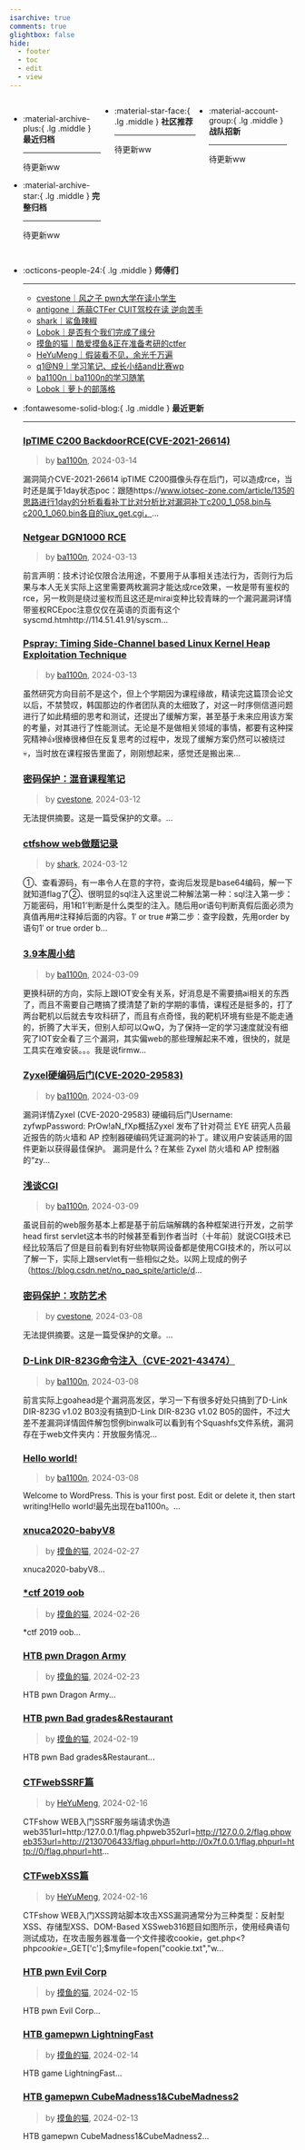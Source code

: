 ```yaml
---
isarchive: true
comments: true
glightbox: false
hide:
  - footer
  - toc
  - edit
  - view
---
```


<div class="grid" style="display: grid;grid-template-columns: 32% 33% 32%;" markdown>

<div class="grid cards" style="display: grid; grid-template-columns: 1fr;" markdown>

-   :material-archive-plus:{ .lg .middle } __最近归档__

    ---

    待更新ww


-   :material-archive-star:{ .lg .middle } __完整归档__

    ---

    待更新ww



</div>

<div class="grid cards" markdown>

-   :material-star-face:{ .lg .middle } __社区推荐__

    ---

    待更新ww


</div>

<div class="grid cards" markdown>

-   :material-account-group:{ .lg .middle } __战队招新__

    ---

    待更新ww


</div>

</div>

<div class="grid cards" markdown>

-   :octicons-people-24:{ .lg .middle } __师傅们__

    ---
    - [cvestone｜风之子 pwn大学在读小学生](https://www.su-cvestone.cn/)
    - [antigone｜蒟蒻CTFer CUIT驾校在读 逆向苦手](https://antigone4224.github.io/)
    - [shark｜鲨鱼辣椒](https://www.shark45.cn/)
    - [Lobok｜是否有个我们完成了缘分](http://dis4.cn/)
    - [摸鱼的猫｜酷爱摸鱼&正在准备考研的ctfer](https://blog.csdn.net/qq_62172019/)
    - [HeYuMeng｜假装看不见，余光千万遍](http://www.heyumeng.online/)
    - [q1@N9｜学习笔记、成长小结and比赛wp](https://qsheep24.wordpress.com)
    - [ba1100n｜ba1100n的学习随笔](http://www.ba1100n.tech)
    - [Lobok｜萝卜的部落格](https://dis4.cn)

</div>
<div class="grid cards" markdown>

-   :fontawesome-solid-blog:{ .lg .middle } __最近更新__

    ---
    ### [IpTIME C200 BackdoorRCE(CVE-2021-26614)](http://122.112.221.240/index.php/207/)  
    >by [ba1100n](http://www.ba1100n.tech), 2024-03-14

    漏洞简介CVE-2021-26614 ipTIME C200摄像头存在后门，可以造成rce，当时还是属于1day状态poc：跟随https://www.iotsec-zone.com/article/135的思路进行1day的分析看看补丁比对分析比对漏洞补丁c200_1_058.bin与c200_1_060.bin各自的iux_get.cgi，...
    ### [Netgear DGN1000 RCE](http://122.112.221.240/index.php/136/)  
    >by [ba1100n](http://www.ba1100n.tech), 2024-03-13

    前言声明：技术讨论仅限合法用途，不要用于从事相关违法行为，否则行为后果与本人无关实际上这里需要两枚漏洞才能达成rce效果，一枚是带有鉴权的rce，另一枚则是绕过鉴权而且这还是mirai变种比较青睐的一个漏洞漏洞详情带鉴权RCEpoc注意仅仅在英语的页面有这个syscmd.htmhttp://114.51.41.91/syscm...
    ### [Pspray: Timing Side-Channel based Linux Kernel Heap Exploitation Technique](http://122.112.221.240/index.php/110/)  
    >by [ba1100n](http://www.ba1100n.tech), 2024-03-13

    虽然研究方向目前不是这个，但上个学期因为课程缘故，精读完这篇顶会论文以后，不禁赞叹，韩国那边的作者团队真的太细致了，对这一时序侧信道问题进行了如此精细的思考和测试，还提出了缓解方案，甚至基于未来应用该方案的考量，对其进行了性能测试。无论是不是做相关领域的事情，都要有这种探究精神👍很棒很棒但在反复思考的过程中，发现了缓解方案仍然可以被绕过💀，当时放在课程报告里面了，刚刚想起来，感觉还是搬出来...
    ### [密码保护：混音课程笔记](https://www.su-cvestone.cn/308/)  
    >by [cvestone](https://www.su-cvestone.cn/), 2024-03-12

    无法提供摘要。这是一篇受保护的文章。...
    ### [ctfshow web做题记录](https://www.shark45.cn/2024/03/12/ctfshow-web%e5%81%9a%e9%a2%98%e8%ae%b0%e5%bd%95/)  
    >by [shark](https://www.shark45.cn/), 2024-03-12

    ①、查看源码，有一串令人在意的字符，查询后发现是base64编码，解一下就知道flag了②、很明显的sql注入这里说二种解法第一种：sql注入第一步： 万能密码，用1和1’判断是什么类型的注入。随后用or语句判断真假后面必须为真值再用#注释掉后面的内容。1′ or true #第二步：查字段数，先用order by语句1′ or true order b...
    ### [3.9本周小结](http://122.112.221.240/index.php/83/)  
    >by [ba1100n](http://www.ba1100n.tech), 2024-03-09

    更换科研的方向，实际上跟IOT安全有关系，好消息是不需要搞ai相关的东西了，而且不需要自己瞎搞了摸清楚了新的学期的事情，课程还是挺多的，打了两台靶机以后就去专攻科研了，而且有点奇怪，我的靶机环境有些是不能走通的，折腾了大半天，但别人却可以QwQ，为了保持一定的学习速度就没有细究了IOT安全看了三个漏洞，其实偏web的那些理解起来不难，很快的，就是工具实在难安装。。。我是说firmw...
    ### [Zyxel硬编码后门(CVE-2020-29583)](http://122.112.221.240/index.php/79/)  
    >by [ba1100n](http://www.ba1100n.tech), 2024-03-09

    漏洞详情Zyxel (CVE-2020-29583) 硬编码后门Username: zyfwpPassword: PrOw!aN_fXp概括Zyxel 发布了针对荷兰 EYE 研究人员最近报告的防火墙和 AP 控制器硬编码凭证漏洞的补丁。建议用户安装适用的固件更新以获得最佳保护。 漏洞是什么？在某些 Zyxel 防火墙和 AP 控制器的“zy...
    ### [浅谈CGI](http://122.112.221.240/index.php/68/)  
    >by [ba1100n](http://www.ba1100n.tech), 2024-03-09

    虽说目前的web服务基本上都是基于前后端解耦的各种框架进行开发，之前学head first servlet这本书的时候甚至看到作者当时（十年前）就说CGI技术已经比较落后了但是目前看到有好些物联网设备都是使用CGI技术的，所以可以了解一下，实际上跟servlet有一些相似之处。以网上现成的例子（https://blog.csdn.net/no_pao_spite/article/d...
    ### [密码保护：攻防艺术](https://www.su-cvestone.cn/260/)  
    >by [cvestone](https://www.su-cvestone.cn/), 2024-03-08

    无法提供摘要。这是一篇受保护的文章。...
    ### [D-Link DIR-823G命令注入（CVE-2021-43474）](http://122.112.221.240/index.php/13/)  
    >by [ba1100n](http://www.ba1100n.tech), 2024-03-08

    前言实际上goahead是个漏洞高发区，学习一下有很多好处只搞到了D-Link DIR-823G v1.02 B03没有搞到D-Link DIR-823G v1.02 B05的固件，不过大差不差漏洞详情固件解包惯例binwalk可以看到有个Squashfs文件系统，漏洞存在于web文件夹内：开放服务情况...
    ### [Hello world!](http://122.112.221.240/index.php/1/)  
    >by [ba1100n](http://www.ba1100n.tech), 2024-03-08

    Welcome to WordPress. This is your first post. Edit or delete it, then start writing!Hello world!最先出现在ba1100n。...
    ### [xnuca2020-babyV8](https://blog.csdn.net/qq_62172019/article/details/136332456)  
    >by [摸鱼的猫](https://blog.csdn.net/qq_62172019/), 2024-02-27

    xnuca2020-babyV8...
    ### [*ctf 2019 oob](https://blog.csdn.net/qq_62172019/article/details/136294799)  
    >by [摸鱼的猫](https://blog.csdn.net/qq_62172019/), 2024-02-26

    *ctf 2019 oob...
    ### [HTB pwn Dragon Army](https://blog.csdn.net/qq_62172019/article/details/136264417)  
    >by [摸鱼的猫](https://blog.csdn.net/qq_62172019/), 2024-02-23

    HTB pwn Dragon Army...
    ### [HTB pwn Bad grades&Restaurant](https://blog.csdn.net/qq_62172019/article/details/136181222)  
    >by [摸鱼的猫](https://blog.csdn.net/qq_62172019/), 2024-02-19

    HTB pwn Bad grades&Restaurant...
    ### [CTFwebSSRF篇](http://www.heyumeng.online/index.php/181/)  
    >by [HeYuMeng](http://www.heyumeng.online/), 2024-02-16

    CTFshow WEB入门SSRF服务端请求伪造web351url=http:/127.0.0.1/flag.phpweb352url=http://127.0.0.2/flag.phpweb353url=http://2130706433/flag.phpurl=http://0x7f.0.0.1/flag.phpurl=http://0/flag.phpurl=htt...
    ### [CTFwebXSS篇](http://www.heyumeng.online/index.php/176/)  
    >by [HeYuMeng](http://www.heyumeng.online/), 2024-02-16

    CTFshow WEB入门XSS跨站脚本攻击XSS漏洞通常分为三种类型：反射型XSS、存储型XSS、DOM-Based XSSweb316题目如图所示，使用经典语句<script>alert(1)</script>测试成功，在攻击服务器准备一个文件接收cookie，get.php<?php$cookie=$_GET['c'];$myfile=fopen("cookie.txt","w...
    ### [HTB pwn Evil Corp](https://blog.csdn.net/qq_62172019/article/details/136121775)  
    >by [摸鱼的猫](https://blog.csdn.net/qq_62172019/), 2024-02-15

    HTB pwn Evil Corp...
    ### [HTB gamepwn LightningFast](https://blog.csdn.net/qq_62172019/article/details/136114870)  
    >by [摸鱼的猫](https://blog.csdn.net/qq_62172019/), 2024-02-14

    HTB game LightningFast...
    ### [HTB gamepwn CubeMadness1&CubeMadness2](https://blog.csdn.net/qq_62172019/article/details/136107916)  
    >by [摸鱼的猫](https://blog.csdn.net/qq_62172019/), 2024-02-13

    HTB gamepwn CubeMadness1&CubeMadness2...

</div>
